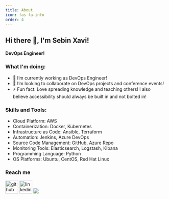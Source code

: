 ```yaml
---
title: About
icon: fas fa-info
order: 4
---
```


## Hi there 👋, I'm Sebin Xavi!
#### DevOps Engineer!


 ### What I'm doing: 
 
- 🔭 I’m currently working as DevOps Engineer!
- 👯 I’m looking to collaborate on DevOps projects and conference events!
- ⚡ Fun fact: Love spreading knowledge and teaching others! I also believe accessibility should always be built in and not bolted in! 

<h3 align="left">Skills and Tools:</h3>

- Cloud Platform: AWS 
- Containerization: Docker, Kubernetes
- Infrastructure as Code: Ansible, Terraform
- Automation: Jenkins, Azure DevOps
- Source Code Management: GitHub, Azure Repo
- Monitoring Tools: Elasticsearch, Logstash, Kibana
- Programming Language: Python
- OS Platforms: Ubuntu, CentOS, Red Hat Linux

### Reach me
[<img src='https://cdn.jsdelivr.net/npm/simple-icons@3.0.1/icons/github.svg' alt='github' height='40'>](https://github.com/sebinxavi)  [<img src='https://cdn.jsdelivr.net/npm/simple-icons@3.0.1/icons/linkedin.svg' alt='linkedin' height='40'>](https://www.linkedin.com/in/sebinxavi/)
<a href="mailto:sebin.xavi1@gmail.com"><img src="https://img.shields.io/badge/-sebin.xavi1@gmail.com-D14836?style=flat&logo=Gmail&logoColor=white"/></a>
